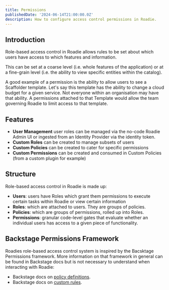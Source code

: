 ```yaml
---
title: Permissions
publishedDate: '2024-06-14T21:00:00.0Z'
description: How to configure access control permissions in Roadie.
---
```


## Introduction

Role-based access control in Roadie allows rules to be set about which users have access to which features and information.

This can be set at a coarse level (i.e. whole features of the application) or at a fine-grain level (i.e. the ability to view specific entities within the catalog).

A good example of a permission is the ability to allow users to see a Scaffolder template. Let's say this template has the ability to change a cloud budget for a given service. Not everyone within an organisation may have that ability. A permissions attached to that Template would allow the team governing Roadie to limit access to that template.

## Features

- **User Management** user roles can be managed via the no-code Roadie Admin UI or ingested from an Identity Provider via the identity token.
- **Custom Roles** can be created to manage subsets of users
- **Custom Policies** can be created to cater for specific permissions
- **Custom Permissions** can be created and consumed in Custom Policies (from a custom plugin for example)

## Structure

Role-based access control in Roadie is made up:

- **Users**: users have Roles which grant them permissions to execute certain tasks within Roadie or view certain information
- **Roles**: which are attached to users. They are groups of policies.
- **Policies**: which are groups of permissions, rolled up into Roles.
- **Permissions**: granular code-level gates that evaluate whether an individual users has access to a given piece of functionality.

## Backstage Permissions Framework

Roadies role-based access control system is inspired by the Bacsktage Permissions framework. More information on that framework in general can be found in Backstage docs but is not necessary to understand when interacting with Roadie:

- Backstage docs on [policy definitions](https://backstage.io/docs/permissions/writing-a-policy/).
- Backstage docs on [custom rules](https://backstage.io/docs/permissions/custom-rules/).
